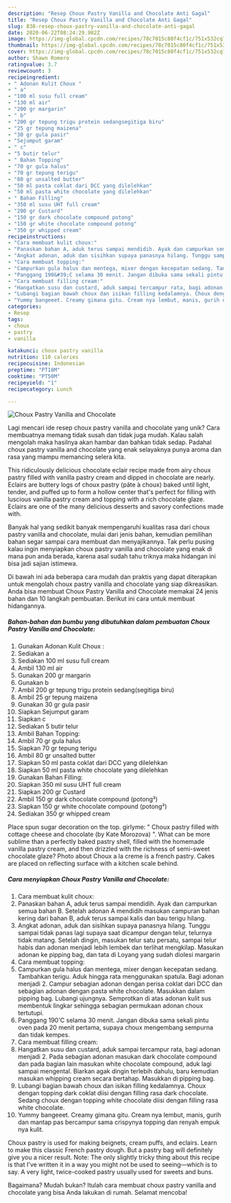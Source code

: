 ```yaml
---
description: "Resep Choux Pastry Vanilla and Chocolate Anti Gagal"
title: "Resep Choux Pastry Vanilla and Chocolate Anti Gagal"
slug: 838-resep-choux-pastry-vanilla-and-chocolate-anti-gagal
date: 2020-06-22T08:24:29.982Z
image: https://img-global.cpcdn.com/recipes/78c7015c80f4cf1c/751x532cq70/choux-pastry-vanilla-and-chocolate-foto-resep-utama.jpg
thumbnail: https://img-global.cpcdn.com/recipes/78c7015c80f4cf1c/751x532cq70/choux-pastry-vanilla-and-chocolate-foto-resep-utama.jpg
cover: https://img-global.cpcdn.com/recipes/78c7015c80f4cf1c/751x532cq70/choux-pastry-vanilla-and-chocolate-foto-resep-utama.jpg
author: Shawn Romero
ratingvalue: 3.7
reviewcount: 3
recipeingredient:
- " Adonan Kulit Choux "
- " a"
- "100 ml susu full cream"
- "130 ml air"
- "200 gr margarin"
- " b"
- "200 gr tepung trigu protein sedangsegitiga biru"
- "25 gr tepung maizena"
- "30 gr gula pasir"
- "Sejumput garam"
- " c"
- "5 butir telur"
- " Bahan Topping"
- "70 gr gula halus"
- "70 gr tepung terigu"
- "80 gr unsalted butter"
- "50 ml pasta coklat dari DCC yang dilelehkan"
- "50 ml pasta white chocolate yang dilelehkan"
- " Bahan Filling"
- "350 ml susu UHT full cream"
- "200 gr Custard"
- "150 gr dark chocolate compound potong"
- "150 gr white chocolate compound potong"
- "350 gr whipped cream"
recipeinstructions:
- "Cara membuat kulit choux:"
- "Panaskan bahan A, aduk terus sampai mendidih. Ayak dan campurkan semua bahan B. Setelah adonan A mendidih masukan campuran bahan kering dari bahan B, aduk terus sampai kalis dan bau terigu hilang."
- "Angkat adonan, aduk dan sisihkan supaya panasnya hilang. Tunggu sampai tidak panas lagi supaya saat dicampur dengan telur, telurnya tidak matang. Setelah dingin, masukan telur satu persatu, sampai telur habis dan adonan menjadi lebih lembek dan terlihat mengkilap. Masukan adonan ke pipping bag, dan tata di Loyang yang sudah diolesi margarin"
- "Cara membuat topping:"
- "Campurkan gula halus dan mentega, mixer dengan kecepatan sedang. Tambahkan terigu. Aduk hingga rata menggunakan spatula. Bagi adonan menjadi 2. Campur sebagian adonan dengan perisa coklat dari DCC dan sebagian adonan dengan pasta white chocolate. Masukkan dalam pipping bag. Lubangi ujungnya. Semprotkan di atas adonan kulit sus membentuk lingkar sehingga sebagian permukaan adonan choux tertutupi."
- "Panggang 190&#39;C selama 30 menit. Jangan dibuka sama sekali pintu oven pada 20 menit pertama, supaya choux mengembang sempurna dan tidak kempes."
- "Cara membuat filling cream:"
- "Hangatkan susu dan custard, aduk sampai tercampur rata, bagi adonan menjadi 2. Pada sebagian adonan masukan dark chocolate compound dan pada bagian lain masukan white chocolate compound, aduk lagi sampai mengental. Biarkan agak dingin terlebih dahulu, baru kemudian masukan whipping cream secara bertahap. Masukkan di pipping bag."
- "Lubangi bagian bawah choux dan isikan filling kedalamnya. Choux dengan topping dark coklat diisi dengan filling rasa dark chocolate. Sedang choux dengan topping white chocolate diisi dengan filling rasa white chocolate."
- "Yummy bangeeet. Creamy gimana gitu. Cream nya lembut, manis, gurih dan mantap pas bercampur sama crispynya topping dan renyah empuk nya kulit."
categories:
- Resep
tags:
- choux
- pastry
- vanilla

katakunci: choux pastry vanilla 
nutrition: 110 calories
recipecuisine: Indonesian
preptime: "PT18M"
cooktime: "PT50M"
recipeyield: "1"
recipecategory: Lunch

---
```



![Choux Pastry Vanilla and Chocolate](https://img-global.cpcdn.com/recipes/78c7015c80f4cf1c/751x532cq70/choux-pastry-vanilla-and-chocolate-foto-resep-utama.jpg)

Lagi mencari ide resep choux pastry vanilla and chocolate yang unik? Cara membuatnya memang tidak susah dan tidak juga mudah. Kalau salah mengolah maka hasilnya akan hambar dan bahkan tidak sedap. Padahal choux pastry vanilla and chocolate yang enak selayaknya punya aroma dan rasa yang mampu memancing selera kita.

This ridiculously delicious chocolate eclair recipe made from airy choux pastry filled with vanilla pastry cream and dipped in chocolate are nearly. Eclairs are buttery logs of choux pastry (pâte à choux) baked until light, tender, and puffed up to form a hollow center that&#39;s perfect for filling with luscious vanilla pastry cream and topping with a rich chocolate glaze. Eclairs are one of the many delicious desserts and savory confections made with.

Banyak hal yang sedikit banyak mempengaruhi kualitas rasa dari choux pastry vanilla and chocolate, mulai dari jenis bahan, kemudian pemilihan bahan segar sampai cara membuat dan menyajikannya. Tak perlu pusing kalau ingin menyiapkan choux pastry vanilla and chocolate yang enak di mana pun anda berada, karena asal sudah tahu triknya maka hidangan ini bisa jadi sajian istimewa.


Di bawah ini ada beberapa cara mudah dan praktis yang dapat diterapkan untuk mengolah choux pastry vanilla and chocolate yang siap dikreasikan. Anda bisa membuat Choux Pastry Vanilla and Chocolate memakai 24 jenis bahan dan 10 langkah pembuatan. Berikut ini cara untuk membuat hidangannya.

<!--inarticleads1-->

##### Bahan-bahan dan bumbu yang dibutuhkan dalam pembuatan Choux Pastry Vanilla and Chocolate:

1. Gunakan  Adonan Kulit Choux :
1. Sediakan  a
1. Sediakan 100 ml susu full cream
1. Ambil 130 ml air
1. Gunakan 200 gr margarin
1. Gunakan  b
1. Ambil 200 gr tepung trigu protein sedang(segitiga biru)
1. Ambil 25 gr tepung maizena
1. Gunakan 30 gr gula pasir
1. Siapkan Sejumput garam
1. Siapkan  c
1. Sediakan 5 butir telur
1. Ambil  Bahan Topping:
1. Ambil 70 gr gula halus
1. Siapkan 70 gr tepung terigu
1. Ambil 80 gr unsalted butter
1. Siapkan 50 ml pasta coklat dari DCC yang dilelehkan
1. Siapkan 50 ml pasta white chocolate yang dilelehkan
1. Gunakan  Bahan Filling:
1. Siapkan 350 ml susu UHT full cream
1. Siapkan 200 gr Custard
1. Ambil 150 gr dark chocolate compound (potong²)
1. Siapkan 150 gr white chocolate compound (potong²)
1. Sediakan 350 gr whipped cream


Place spun sugar decoration on the top. girlyme: &#34; Choux pastry filled with cottage cheese and chocolate (by Kate Morozova) &#34;. What can be more sublime than a perfectly baked pastry shell, filled with the homemade vanilla pastry cream, and then drizzled with the richness of semi-sweet chocolate glaze? Photo about Choux a la creme is a french pastry. Cakes are placed on reflecting surface with a kitchen scale behind. 

<!--inarticleads2-->

##### Cara menyiapkan Choux Pastry Vanilla and Chocolate:

1. Cara membuat kulit choux:
1. Panaskan bahan A, aduk terus sampai mendidih. Ayak dan campurkan semua bahan B. Setelah adonan A mendidih masukan campuran bahan kering dari bahan B, aduk terus sampai kalis dan bau terigu hilang.
1. Angkat adonan, aduk dan sisihkan supaya panasnya hilang. Tunggu sampai tidak panas lagi supaya saat dicampur dengan telur, telurnya tidak matang. Setelah dingin, masukan telur satu persatu, sampai telur habis dan adonan menjadi lebih lembek dan terlihat mengkilap. Masukan adonan ke pipping bag, dan tata di Loyang yang sudah diolesi margarin
1. Cara membuat topping:
1. Campurkan gula halus dan mentega, mixer dengan kecepatan sedang. Tambahkan terigu. Aduk hingga rata menggunakan spatula. Bagi adonan menjadi 2. Campur sebagian adonan dengan perisa coklat dari DCC dan sebagian adonan dengan pasta white chocolate. Masukkan dalam pipping bag. Lubangi ujungnya. Semprotkan di atas adonan kulit sus membentuk lingkar sehingga sebagian permukaan adonan choux tertutupi.
1. Panggang 190&#39;C selama 30 menit. Jangan dibuka sama sekali pintu oven pada 20 menit pertama, supaya choux mengembang sempurna dan tidak kempes.
1. Cara membuat filling cream:
1. Hangatkan susu dan custard, aduk sampai tercampur rata, bagi adonan menjadi 2. Pada sebagian adonan masukan dark chocolate compound dan pada bagian lain masukan white chocolate compound, aduk lagi sampai mengental. Biarkan agak dingin terlebih dahulu, baru kemudian masukan whipping cream secara bertahap. Masukkan di pipping bag.
1. Lubangi bagian bawah choux dan isikan filling kedalamnya. Choux dengan topping dark coklat diisi dengan filling rasa dark chocolate. Sedang choux dengan topping white chocolate diisi dengan filling rasa white chocolate.
1. Yummy bangeeet. Creamy gimana gitu. Cream nya lembut, manis, gurih dan mantap pas bercampur sama crispynya topping dan renyah empuk nya kulit.


Choux pastry is used for making beignets, cream puffs, and eclairs. Learn to make this classic French pastry dough. But a pastry bag will definitely give you a nicer result. Note: The only slightly tricky thing about this recipe is that I&#39;ve written it in a way you might not be used to seeing—which is to say. A very light, twice-cooked pastry usually used for sweets and buns. 

Bagaimana? Mudah bukan? Itulah cara membuat choux pastry vanilla and chocolate yang bisa Anda lakukan di rumah. Selamat mencoba!
